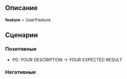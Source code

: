 ## Описание

**feature** = UserFeature

## Сценарии

### Позитивные

- P0: YOUR DESCRIPTION -> YOUR EXPECTED RESULT

### Негативные
